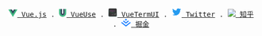<p align="center">
  <samp>
    <a href="https://github.com/vuejs"><img src="./icons/vuejs.svg" width=18> Vue.js</a> .
    <a href="https://github.com/vueuse"><img src="./icons/vueuse.svg" width=15> VueUse</a> .
    <a href="https://github.com/vue-terminal/vue-termui"><img src="./icons/vue-termui.svg" width=18> VueTermUI</a> .
    <a href="https://twitter.com/webfansplz"><img src="./icons/twitter.svg" width=20> Twitter</a> .
   <a href="https://www.zhihu.com/people/weber-23-9"><img src="./icons/zhihu.png" width=18> 知乎</a> .
   <a href="https://juejin.cn/user/3069492193407006"><img src="./icons/juejin.svg" width=20> 掘金</a> 
  </samp>
</p>
